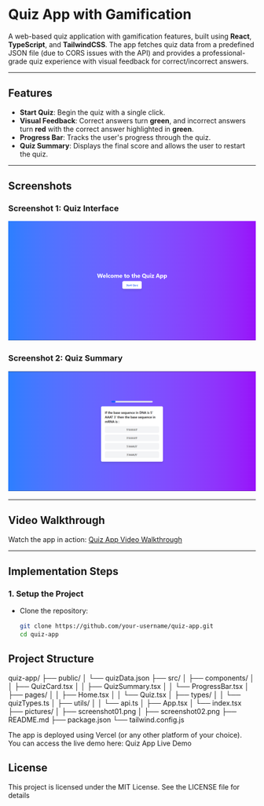 # Quiz App with Gamification

A web-based quiz application with gamification features, built using **React**, **TypeScript**, and **TailwindCSS**. The app fetches quiz data from a predefined JSON file (due to CORS issues with the API) and provides a professional-grade quiz experience with visual feedback for correct/incorrect answers.

---

## **Features**
- **Start Quiz**: Begin the quiz with a single click.
- **Visual Feedback**: Correct answers turn **green**, and incorrect answers turn **red** with the correct answer highlighted in **green**.
- **Progress Bar**: Tracks the user's progress through the quiz.
- **Quiz Summary**: Displays the final score and allows the user to restart the quiz.

---

## **Screenshots**

### Screenshot 1: Quiz Interface
![Screenshot 1](./pictures/screenshot01.png)

### Screenshot 2: Quiz Summary
![Screenshot 2](./pictures/screenshot02.png)

---

## **Video Walkthrough**
Watch the app in action: [Quiz App Video Walkthrough](https://drive.google.com/file/d/1RGjUWHBqyFCDiosyM4pEDqi0j1afWLX6/view?usp=drive_link)

---

## **Implementation Steps**

### 1. **Setup the Project**
- Clone the repository:
  ```bash
  git clone https://github.com/your-username/quiz-app.git
  cd quiz-app

## **Project Structure**
quiz-app/
├── public/
│   └── quizData.json
├── src/
│   ├── components/
│   │   ├── QuizCard.tsx
│   │   ├── QuizSummary.tsx
│   │   └── ProgressBar.tsx
│   ├── pages/
│   │   ├── Home.tsx
│   │   └── Quiz.tsx
│   ├── types/
│   │   └── quizTypes.ts
│   ├── utils/
│   │   └── api.ts
│   ├── App.tsx
│   └── index.tsx
├── pictures/
│   ├── screenshot01.png
│   ├── screenshot02.png
├── README.md
├── package.json
└── tailwind.config.js


The app is deployed using Vercel (or any other platform of your choice). You can access the live demo here: Quiz App Live Demo

## **License**
This project is licensed under the MIT License. See the LICENSE file for details
